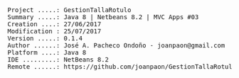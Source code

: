 <pre>

Project .....: GestionTallaRotulo
Summary .....: Java 8 | Netbeans 8.2 | MVC Apps #03
Creation ....: 27/06/2017
Modification : 25/07/2017
Version .....: 0.1.4
Author ......: José A. Pacheco Ondoño - joanpaon@gmail.com
Platform ....: Java 8
IDE .........: NetBeans 8.2
Remote ......: https://github.com/joanpaon/GestionTallaRotulo.git

</pre>
